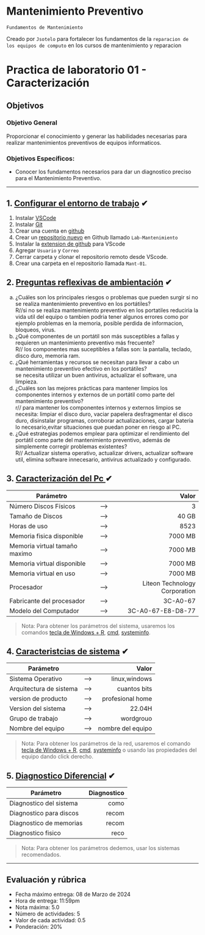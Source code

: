 # Mantenimiento Preventivo
<p><code>Fundamentos de Mantenimiento</code></p>

<p>Creado por <code>Jsotelo</code> para fortalecer los fundamentos de la <code>reparacion de los equipos de computo</code> en los cursos de mantenimiento y reparacion </p>

# Practica de laboratorio 01 - Caracterización

## Objetivos 

### Objetivo General

Proporcionar el conocimiento y generar las habilidades necesarias para realizar mantenimientos preventivos de equipos informaticos.

### Objetivos Específicos:
- Conocer los fundamentos necesarios para dar un diagnostico preciso para el Mantenimiento Preventivo.

---
## 1. [Configurar el entorno de trabajo](#) ✔
1. Instalar [VSCode][1_1]
2. Instalar [Git][1_2]
3. Crear una cuenta en [github][1_3]
4. Crear un [repositorio nuevo][1_4] en Github llamado <code>Lab-Mantenimiento</code>
5. Instalar la [extension de github][1_5] para VScode
6. Agregar <code>Usuario</code> y <code>Correo</code>
7. Cerrar carpeta y clonar el repositorio remoto desde VScode.
8. Crear una carpeta en el repositorio  llamada <code>Mant-01</code>.


[1_1]:https://code.visualstudio.com/download
[1_2]:https://git-scm.com/download/win
[1_3]:https://github.com/
[1_4]:https://github.com/new
[1_5]:https://marketplace.visualstudio.com/items?itemName=GitHub.vscode-pull-request-github


## 2. [Preguntas reflexivas de ambientación](#) ✔

<ol type="a">
<li>¿Cuáles son los principales riesgos o problemas que pueden surgir si no se realiza mantenimiento preventivo en los portátiles?</li>R//si no se realiza mantenimiento preventivo en los portatiles reduciria la vida util del equipo o tambien podria tener algunos errores como por ejemplo problemas en la memoria, posible perdida de informacion, bloqueos, virus.
<li>¿Qué componentes de un portátil son más susceptibles a fallas y requieren un mantenimiento preventivo más frecuente?</li>R// los componentes mas suceptibles a fallas son:  la pantalla, teclado, disco duro, memoria ram. 
<li>¿Qué herramientas y recursos se necesitan para llevar a cabo un mantenimiento preventivo efectivo en los portátiles?</li>se necesita utilizar un buen antivirus, actualizar el software, una limpieza.
<li>¿Cuáles son las mejores prácticas para mantener limpios los componentes internos y externos de un portátil como parte del mantenimiento preventivo?</li>r// para mantener los componentes internos y externos limpios se necesita: limpiar el disco duro, vaciar papelera desfragmentar el disco duro, disinstalar programas, corroborar actualizaciones, cargar bateria lo necesario,evitar situaciones que puedan poner en riesgo al PC.
<li>¿Qué estrategias podemos emplear para optimizar el rendimiento del portátil como parte del mantenimiento preventivo, además de simplemente corregir problemas existentes?</li>R// Actualizar sistema operativo, actualizar drivers, actualizar software util, elimina software innecesario, antivirus actualizado y configurado.
</ol>

## 3. [Caracterización del Pc ](#) ✔
|Parámetro||Valor|
|--|:--:|--:|
|Número Discos Físicos|-->|3|(1)
|Tamaño de Discos|-->|40 GB|(117 GB)
|Horas de uso|-->|8523|(3:9:52)
|Memoria fisica disponible|-->|7000 MB|  ( 981 MB )
|Memoria virtual tamaño maximo|-->|7000 MB| ( 6.732 MB) 
|Memoria virtual disponible|-->|7000 MB| (1.538 MB) 
|Memoria virtual en uso|-->|7000 MB|(5.194 MB)
|Procesador |-->|Liteon Technology Corporation |( Intel64 Family 6 Model 55 Stepping 8 GenuineIntel ~2159 Mhz)
|Fabricante del procesador|-->|3C-A0-67| Intel
|Modelo del Computador|-->|3C-A0-67-E8-D8-77| (Aspire E5-411)

>Nota: Para obtener los parámetros del sistema, usaremos los comandos [tecla de Windows + R][10], [cmd][8], [systeminfo][9].


## 4. [Caracteristcias de sistema](#) ✔
|Parámetro||Valor|
|--|:--:|--:|
|Sistema Operativo|-->|linux,windows|(windows 10 home single lenguaje)
|Arquitectura de sistema|-->|cuantos bits|(64 bits)
|version de producto|-->|profesional home|(home single lenguaje)
|Version del sistema|-->|22.04H|(18363.592)
|Grupo de trabajo|-->|wordgrouo|WORKGROUP
|Nombre del equipo|-->|nombre del equipo|(desktop-V6MH80O)

>Nota: Para obtener los parámetros de la red, usaremos el comando [tecla de Windows + R][10], [cmd][8], [systeminfo][9] o usando las propiedades del equipo dando click derecho.

## 5. [Diagnostico Diferencial](#) ✔
|Parámetro|Diagnostico|
|--|--:|
|Diagnostico del sistema| como|(esta muy lento)
|Diagnostico para discos| recom|(dejar un poco de espacio libre en la unidad solida (ssd))
|Diagnostico de memorias| recom|(cerrar aplicaciones que no se utiliza, reiniciar dispositivoregularmente)
|Diagnostico fisico| reco|(el sistema no estaba actualizado totalmente)

>Nota: Para obtener los parámetros dedemos, usar los sistemas recomendados.


[1]:https://www.speedtest.net/es
[2]:https://fast.com/es/#
[3]:http://speedtest.claro.net.co/
[4]:https://www.nperf.com/es/
[5]:https://www.cual-es-mi-ip.net/
[6]:https://ipinfo.io/

[9_1]:https://asrank.caida.org/

[8]:https://man7.org/linux/man-pages/man8/ifconfig.8.html
[9]:https://learn.microsoft.com/es-es/windows-server/administration/windows-commands/getmac
[10]:https://learn.microsoft.com/es-es/windows-server/administration/windows-commands/ipconfig
[11]:https://learn.microsoft.com/es-es/windows-server/administration/windows-commands/arp
[12]:https://learn.microsoft.com/es-es/windows-server/administration/windows-commands/ping
[13]:https://learn.microsoft.com/es-es/windows-server/administration/windows-commands/tracert

---
## Evaluación y rúbrica
- Fecha máximo entrega: 08 de Marzo de 2024
- Hora de entrega: 11:59pm	
- Nota máxima: 5.0 
- Número de actividades: 5
- Valor de cada actividad: 0.5
- Ponderación: 20%